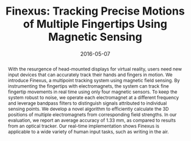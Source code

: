 ---
abstract: |-
  With the resurgence of head-mounted displays for virtual reality, users need new input devices that can accurately track their hands and fingers in motion. We introduce Finexus, a multipoint tracking system using magnetic field sensing. By instrumenting the fingertips with electromagnets, the system can track fine fingertip movements in real time using only four magnetic sensors. To keep the system robust to noise, we operate each electromagnet at a different frequency and leverage bandpass filters to distinguish signals attributed to individual sensing points. We develop a novel algorithm to efficiently calculate the 3D positions of multiple electromagnets from corresponding field strengths. In our evaluation, we report an average accuracy of 1.33 mm, as compared to results from an optical tracker. Our real-time implementation shows Finexus is applicable to a wide variety of human input tasks, such as writing in the air.
authors:
- chen
- patel
- Sean Keller
award: 'Honorable Mention Award'
bibtex: |-
  @inproceedings{Chen:2016:FTP:2858036.2858125,
   author = {Chen, Ke-Yu and Patel, Shwetak N. and Keller, Sean},
   title = {Finexus: Tracking Precise Motions of Multiple Fingertips Using Magnetic Sensing},
   booktitle = {Proceedings of the 2016 CHI Conference on Human Factors in Computing Systems},
   series = {CHI '16},
   year = {2016},
   isbn = {978-1-4503-3362-7},
   location = {Santa Clara, California, USA},
   pages = {1504--1514},
   numpages = {11},
   url = {http://doi.acm.org/10.1145/2858036.2858125},
   doi = {10.1145/2858036.2858125},
   acmid = {2858125},
   publisher = {ACM},
   address = {New York, NY, USA},
   keywords = {3D space, electromagnet, fingertips, localization, magnetic field, real-time, tracking, wearable},
  }
caption: 'Finexus can track the fine 3D motions of multiple electromagnets attached to fingertips using four magnetic sensors. The system leverages frequency multiplexing and a bandpass filter to achieve robustness against ambient noise.'
citation: |-
  Ke-Yu Chen, Shwetak N. Patel, and Sean Keller. 2016. Finexus: Tracking Precise Motions of Multiple Fingertips Using Magnetic Sensing.  In Proceedings of the 2016 CHI Conference on Human Factors in Computing Systems (CHI '16). ACM, New York, NY, USA,  1504-1514. DOI: http://dx.doi.org/10.1145/2858036.2858125
conference: Conference on Human Factors in Computing Systems (CHI), 2016
date: '2016-05-07'
image: '/images/pubs/finexus.png'
pdf: /pdfs/finexus.pdf
thumbnail: '/images/pubs/finexus_thumb.png'
title: 'Finexus: Tracking Precise Motions of Multiple Fingertips Using Magnetic Sensing'
video: 'https://www.youtube.com/watch?v=fHhbM_2UMiI'
video_embed: '<iframe width="560" height="315" src="https://www.youtube.com/embed/fHhbM_2UMiI" frameborder="0" allowfullscreen></iframe>'
---